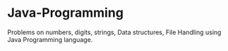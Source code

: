 # Java-Programming
Problems on numbers, digits, strings, Data structures, File Handling using Java Programming language.
